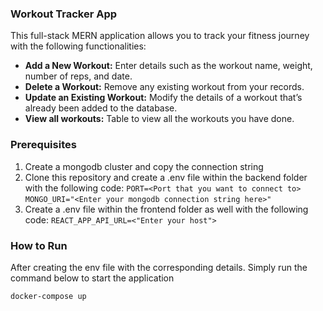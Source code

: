 ### Workout Tracker App

This full-stack MERN application allows you to track your fitness journey with the following functionalities:

- **Add a New Workout:** Enter details such as the workout name, weight, number of reps, and date.
- **Delete a Workout:** Remove any existing workout from your records.
- **Update an Existing Workout:** Modify the details of a workout that’s already been added to the database.
- **View all workouts:** Table to view all the workouts you have done.

### Prerequisites

1.  Create a mongodb cluster and copy the connection string
2.  Clone this repository and create a .env file within the backend folder with the following code:
    `PORT=<Port that you want to connect to>`
    `MONGO_URI="<Enter your mongodb connection string here>"`
3.  Create a .env file within the frontend folder as well with the following code:
    `REACT_APP_API_URL=<"Enter your host">`

### How to Run

After creating the env file with the corresponding details. Simply run the command below to start the application

`docker-compose up`
